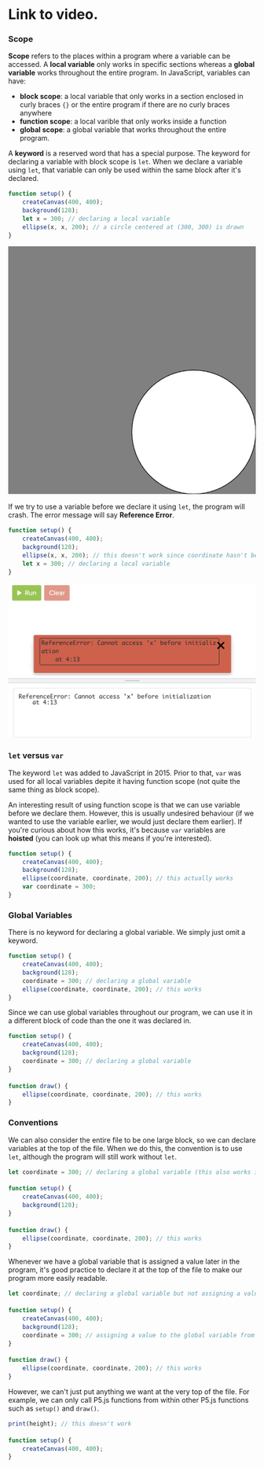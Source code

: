 # Link to video.

### Scope

**Scope** refers to the places within a program where a variable can be accessed. A **local variable** only works in specific sections whereas a **global variable** works throughout the entire program. In JavaScript, variables can have:
* **block scope**: a local variable that only works in a section enclosed in curly braces `{}` or the entire program if there are no curly braces anywhere
* **function scope**: a local varible that only works inside a function
* **global scope**: a global variable that works throughout the entire program.

A **keyword** is a reserved word that has a special purpose. The keyword for declaring a variable with block scope is `let`. When we declare a variable using `let`, that variable can only be used within the same block after it's declared. 

```javascript
function setup() {
    createCanvas(400, 400);
    background(128);
    let x = 300; // declaring a local variable
    ellipse(x, x, 200); // a circle centered at (300, 300) is drawn
}
```

![](../../Images/circle_1.png)

If we try to use a variable before we declare it using `let`, the program will crash. The error message will say **Reference Error**.

```javascript
function setup() {
    createCanvas(400, 400);
    background(128);
    ellipse(x, x, 200); // this doesn't work since coordinate hasn't been declared yet
    let x = 300; // declaring a local variable
}
```

![](../../Images/error_2.png)

### `let` versus `var`

The keyword `let` was added to JavaScript in 2015. Prior to that, `var` was used for all local variables depite it having function scope (not quite the same thing as block scope).

An interesting result of using function scope is that we can use variable before we declare them. However, this is usually undesired behaviour (if we wanted to use the variable earlier, we would just declare them earlier). If you're curious about how this works, it's because `var` variables are **hoisted** (you can look up what this means if you're interested).

```js
function setup() {
    createCanvas(400, 400);
    background(128);
    ellipse(coordinate, coordinate, 200); // this actually works
    var coordinate = 300; 
}
```

### Global Variables

There is no keyword for declaring a global variable. We simply just omit a keyword.

```js
function setup() {
    createCanvas(400, 400);
    background(128);
    coordinate = 300; // declaring a global variable
    ellipse(coordinate, coordinate, 200); // this works
}
```

Since we can use global variables throughout our program, we can use it in a different block of code than the one it was declared in.

```javascript
function setup() {
    createCanvas(400, 400);
    background(128);
    coordinate = 300; // declaring a global variable
}

function draw() {
    ellipse(coordinate, coordinate, 200); // this works
}
```

### Conventions

We can also consider the entire file to be one large block, so we can declare variables at the top of the file. When we do this, the convention is to use `let`, although the program will still work without `let`.

```javascript
let coordinate = 300; // declaring a global variable (this also works if we omit "let")

function setup() {
    createCanvas(400, 400);
    background(128);
}

function draw() {
    ellipse(coordinate, coordinate, 200); // this works
}
```

Whenever we have a global variable that is assigned a value later in the program, it's good practice to declare it at the top of the file to make our program more easily readable.

```javascript
let coordinate; // declaring a global variable but not assigning a value to it yet

function setup() {
    createCanvas(400, 400);
    background(128);
    coordinate = 300; // assigning a value to the global variable from before
}

function draw() {
    ellipse(coordinate, coordinate, 200); // this works
}
```

However, we can't just put anything we want at the very top of the file. For example, we can only call P5.js functions from within other P5.js functions such as `setup()` and `draw()`.

```javascript
print(height); // this doesn't work

function setup() {
    createCanvas(400, 400);
}
```
